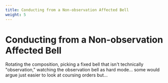 ```yaml
---
title: Conducting from a Non-observation Affected Bell
weight: 5
---
```


# Conducting from a Non-observation Affected Bell

Rotating the composition, picking a fixed bell that isn't technically "observation," watching the observation bell as hard mode... some would argue just easier to look at coursing orders but...